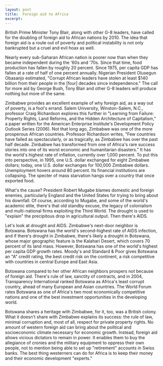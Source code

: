 ```yaml
---
layout: post
title:  Foreign aid to Africa
excerpt:
---
```




            

    

            

British Prime Minister Tony Blair, along with other G-8 leaders, have called for the doubling of foreign aid to African nations by 2010. The idea that foreign aid is a route out of poverty and political instability is not only bankrupted but a cruel and evil hoax as well. 

Nearly every sub-Saharan African nation is poorer now than when they became independent during the '60s and '70s. Since that time, food production has fallen by roughly 20 percent. Since 1975, per capita GDP has fallen at a rate of half of one percent annually. Nigerian President Olusegun Obasanjo estimated, "Corrupt African leaders have stolen at least $140 billion from their people in the [four] decades since independence." The call for more aid by George Bush, Tony Blair and other G-8 leaders will produce nothing but more of the same. 

Zimbabwe provides an excellent example of why foreign aid, as a way out of poverty, is a fool's errand. Salem University, Winston-Salem, N.C., professor Craig Richardson explores this further in "Learning from Failure: Property Rights, Land Reforms, and the Hidden Architecture of Capitalism," a paper written for the American Enterprise Institute's Development Policy Outlook Series (2006). Not that long ago, Zimbabwe was one of the more prosperous African countries. Professor Richardson writes, "Few countries have failed as spectacularly, or as tragically, as Zimbabwe has over the past half decade. Zimbabwe has transformed from one of Africa's rare success stories into one of its worst economic and humanitarian disasters." It has the world's highest rate of inflation, currently over 1,000 percent. To put this into perspective, in 1995, one U.S. dollar exchanged for eight Zimbabwe dollars; today, one U.S. dollar exchanges for 100,000 Zimbabwe dollars. Unemployment hovers around 80 percent. Its financial institutions are collapsing. The specter of mass starvation hangs over a country that once exported food. 

What's the cause? President Robert Mugabe blames domestic and foreign enemies, particularly England and the United States for trying to bring about his downfall. Of course, according to Mugabe, and some of the world's academic elite, there's that old standby excuse, the legacy of colonialism and multi-national firms exploiting the Third World. The drought is used to "explain" the precipitous drop in agricultural output. Then there's AIDS. 

Let's look at drought and AIDS. Zimbabwe's next-door neighbor is Botswana. Botswana has the world's second-highest rate of AIDS infection, and if there's drought in Zimbabwe, there's likely a drought in Botswana, whose major geographic feature is the Kalahari Desert, which covers 70 percent of its land mass. However, Botswana has one of the world's highest per capita GDP growth rates. Moody's and Standard & Poor gives Botswana an "A" credit rating, the best credit risk on the continent, a risk competitive with countries in central Europe and East Asia. 

Botswana compared to her other African neighbors prospers not because of foreign aid. There's rule of law, sanctity of contracts, and in 2004, Transparency International ranked Botswana as Africa's least corrupt country, ahead of many European and Asian countries. The World Forum rates Botswana as one of Africa's two most economically competitive nations and one of the best investment opportunities in the developing world. 

Botswana shares a heritage with Zimbabwe, for it, too, was a British colony. What it doesn't share with Zimbabwe explains its success: the rule of law, minimal corruption and, most of all, respect for private property rights. No amount of western foreign aid can bring about the political and socioeconomic climate necessary for economic growth. Instead, foreign aid allows vicious dictators to remain in power. It enables them to buy the allegiance of cronies and the military equipment to oppress their own people, not to mention being able to set up "retirement" accounts in Swiss banks. The best thing westerners can do for Africa is to keep their money and their economic development "experts."

        
